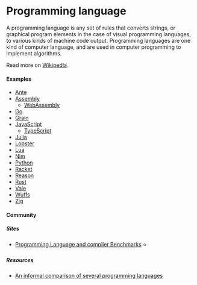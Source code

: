 # Programming language

A programming language is any set of rules that converts strings, or graphical program elements in the case of visual programming languages, to various kinds of machine code output. Programming languages are one kind of computer language, and are used in computer programming to implement algorithms.

Read more on [Wikipedia](https://en.wikipedia.org/wiki/Programming_language).

#### Examples
- [Ante](https://antelang.org)
- [Assembly](assembly)
  - [WebAssembly](assembly/webassembly.md)
- [Go](go.md)
- [Grain](https://grain-lang.org)
- [JavaScript](javascript.md)
  - [TypeScript](typescript.md)
- [Julia](julia.md)
- [Lobster](lobster.md)
- [Lua](lua.md)
- [Nim](nim.md)
- [Python](python.md)
- [Racket](https://racket-lang.org)
- [Reason](https://reasonml.github.io)
- [Rust](rust.md)
- [Vale](vale.md)
- [Wuffs](https://github.com/google/wuffs)
- [Zig](zig.md)

#### Community

##### Sites
- [Programming Language and compiler Benchmarks](https://programming-language-benchmarks.vercel.app) ⭐

##### Resources
- [An informal comparison of several programming languages](https://github.com/losvedir/transit-lang-cmp)
